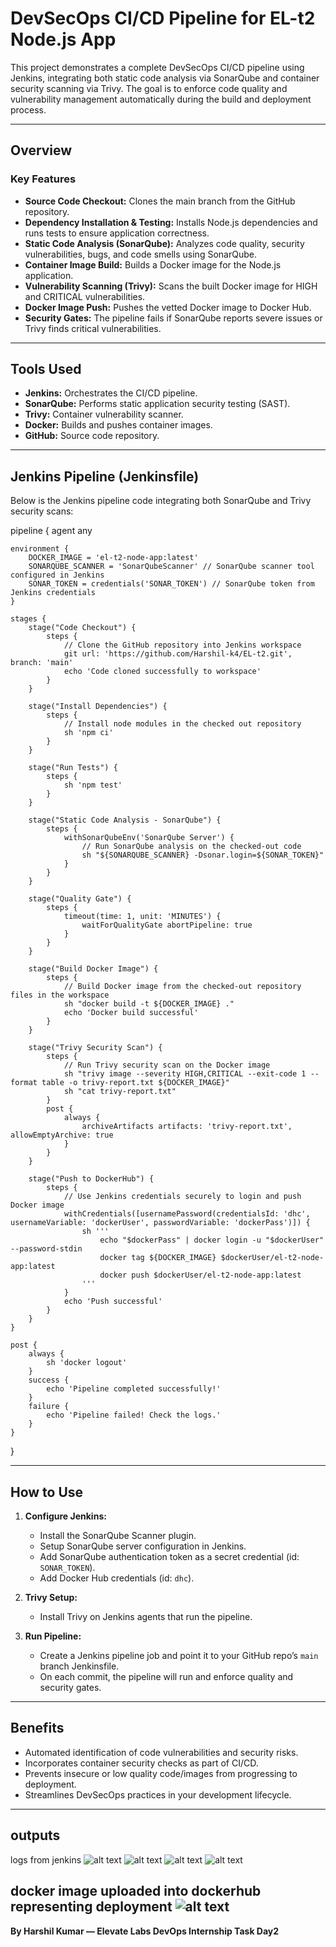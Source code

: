 # DevSecOps CI/CD Pipeline for EL-t2 Node.js App

This project demonstrates a complete DevSecOps CI/CD pipeline using Jenkins, integrating both static code analysis via SonarQube and container security scanning via Trivy. The goal is to enforce code quality and vulnerability management automatically during the build and deployment process.

---

## Overview

### Key Features

- **Source Code Checkout:** Clones the main branch from the GitHub repository.
- **Dependency Installation & Testing:** Installs Node.js dependencies and runs tests to ensure application correctness.
- **Static Code Analysis (SonarQube):** Analyzes code quality, security vulnerabilities, bugs, and code smells using SonarQube.
- **Container Image Build:** Builds a Docker image for the Node.js application.
- **Vulnerability Scanning (Trivy):** Scans the built Docker image for HIGH and CRITICAL vulnerabilities.
- **Docker Image Push:** Pushes the vetted Docker image to Docker Hub.
- **Security Gates:** The pipeline fails if SonarQube reports severe issues or Trivy finds critical vulnerabilities.

---

## Tools Used

- **Jenkins:** Orchestrates the CI/CD pipeline.
- **SonarQube:** Performs static application security testing (SAST).
- **Trivy:** Container vulnerability scanner.
- **Docker:** Builds and pushes container images.
- **GitHub:** Source code repository.

---

## Jenkins Pipeline (Jenkinsfile)

Below is the Jenkins pipeline code integrating both SonarQube and Trivy security scans:

pipeline {
    agent any

    environment {
        DOCKER_IMAGE = 'el-t2-node-app:latest'
        SONARQUBE_SCANNER = 'SonarQubeScanner' // SonarQube scanner tool configured in Jenkins
        SONAR_TOKEN = credentials('SONAR_TOKEN') // SonarQube token from Jenkins credentials
    }

    stages {
        stage("Code Checkout") {
            steps {
                // Clone the GitHub repository into Jenkins workspace
                git url: 'https://github.com/Harshil-k4/EL-t2.git', branch: 'main'
                echo 'Code cloned successfully to workspace'
            }
        }

        stage("Install Dependencies") {
            steps {
                // Install node modules in the checked out repository
                sh 'npm ci'
            }
        }

        stage("Run Tests") {
            steps {
                sh 'npm test'
            }
        }

        stage("Static Code Analysis - SonarQube") {
            steps {
                withSonarQubeEnv('SonarQube Server') {
                    // Run SonarQube analysis on the checked-out code
                    sh "${SONARQUBE_SCANNER} -Dsonar.login=${SONAR_TOKEN}"
                }
            }
        }

        stage("Quality Gate") {
            steps {
                timeout(time: 1, unit: 'MINUTES') {
                    waitForQualityGate abortPipeline: true
                }
            }
        }

        stage("Build Docker Image") {
            steps {
                // Build Docker image from the checked-out repository files in the workspace
                sh "docker build -t ${DOCKER_IMAGE} ."
                echo 'Docker build successful'
            }
        }

        stage("Trivy Security Scan") {
            steps {
                // Run Trivy security scan on the Docker image
                sh "trivy image --severity HIGH,CRITICAL --exit-code 1 --format table -o trivy-report.txt ${DOCKER_IMAGE}"
                sh "cat trivy-report.txt"
            }
            post {
                always {
                    archiveArtifacts artifacts: 'trivy-report.txt', allowEmptyArchive: true
                }
            }
        }

        stage("Push to DockerHub") {
            steps {
                // Use Jenkins credentials securely to login and push Docker image
                withCredentials([usernamePassword(credentialsId: 'dhc', usernameVariable: 'dockerUser', passwordVariable: 'dockerPass')]) {
                    sh '''
                        echo "$dockerPass" | docker login -u "$dockerUser" --password-stdin
                        docker tag ${DOCKER_IMAGE} $dockerUser/el-t2-node-app:latest
                        docker push $dockerUser/el-t2-node-app:latest
                    '''
                }
                echo 'Push successful'
            }
        }
    }

    post {
        always {
            sh 'docker logout'
        }
        success {
            echo 'Pipeline completed successfully!'
        }
        failure {
            echo 'Pipeline failed! Check the logs.'
        }
    }
}

---

## How to Use

1. **Configure Jenkins:**
   - Install the SonarQube Scanner plugin.
   - Setup SonarQube server configuration in Jenkins.
   - Add SonarQube authentication token as a secret credential (id: `SONAR_TOKEN`).
   - Add Docker Hub credentials (id: `dhc`).

2. **Trivy Setup:**
   - Install Trivy on Jenkins agents that run the pipeline.

3. **Run Pipeline:**
   - Create a Jenkins pipeline job and point it to your GitHub repo’s `main` branch Jenkinsfile.
   - On each commit, the pipeline will run and enforce quality and security gates.

---

## Benefits

- Automated identification of code vulnerabilities and security risks.
- Incorporates container security checks as part of CI/CD.
- Prevents insecure or low quality code/images from progressing to deployment.
- Streamlines DevSecOps practices in your development lifecycle.

---
## outputs

logs from jenkins
![alt text](image.png)
![alt text](image-1.png)
![alt text](image-2.png)
![alt text](image-3.png)

docker image uploaded into dockerhub representing deployment
![alt text](image-4.png)
---

**By Harshil Kumar — Elevate Labs DevOps Internship Task Day2**